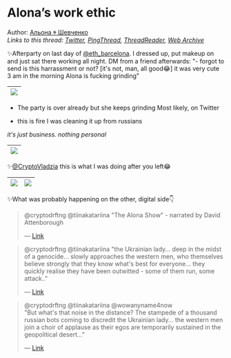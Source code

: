 # Alona’s work ethic

Author: [Альона ꑭ Шевченко](https://twitter.com/cryptodrftng)  
*Links to this thread: [Twitter](https://twitter.com/cryptodrftng/status/1548989043349807105), [PingThread](https://pingthread.com/thread/1548989043349807105), [ThreadReader](https://threadreaderapp.com/thread/1548989043349807105.html), [Web Archive](https://web.archive.org/web/*/https://twitter.com/cryptodrftng/status/1548989043349807105)*

✨Afterparty on last day of [@eth_barcelona](https://twitter.com/eth_barcelona). I dressed up, put makeup on and just sat there working all night.
DM from a friend afterwards: 
"- forgot to send
is this harrassment or not? [it's not, man, all good😂]
it was very cute
3 am in the morning
Alona is fucking grinding"

| [![](https://pbs.twimg.com/media/FX8dUfMXkAIdDFh.jpg)](https://pbs.twimg.com/media/FX8dUfMXkAIdDFh.jpg) |
| :-: |

-  The party is over already but she keeps grinding
Most likely, on Twitter

- this is fire
I was cleaning it up from russians

*it's just business. nothing personal*

| [![](https://pbs.twimg.com/media/FX8tzFlXkAIm0dZ.jpg)](https://pbs.twimg.com/media/FX8tzFlXkAIm0dZ.jpg) |
| :-: |

✨[@CryptoVladzia](https://twitter.com/CryptoVladzia) this is what I was doing after you left😂

| [![](https://pbs.twimg.com/media/FX8uZjgX0AIReMq.jpg)](https://pbs.twimg.com/media/FX8uZjgX0AIReMq.jpg) | [![](https://pbs.twimg.com/media/FX8uZjwWIAMXNpi.jpg)](https://pbs.twimg.com/media/FX8uZjwWIAMXNpi.jpg) |
| :-: | :-: |

✨What was probably happening on the other, digital side👇

<blockquote class="twitter-tweet">
    <p lang="en" dir="ltr">
    @cryptodrftng @tiinakatariina &#34;The Alona Show&#34; - narrated by David Attenborough<br />
    </p>
    &mdash; <a href="https://twitter.com/ndboulton/status/1535583407400525824">Link</a>
</blockquote>

<blockquote class="twitter-tweet">
    <p lang="en" dir="ltr">
    @cryptodrftng @tiinakatariina &#34;the Ukrainian lady... deep in the midst of a genocide... slowly approaches the western men, who themselves believe strongly that they know what&#39;s best for everyone... they quickly realise they have been outwitted - some of them run, some attack..&#34;<br />
    </p>
    &mdash; <a href="https://twitter.com/ndboulton/status/1535584434795200513">Link</a>
</blockquote>

<blockquote class="twitter-tweet">
    <p lang="en" dir="ltr">
    @cryptodrftng @tiinakatariina @wowanyname4now <br />
    &#34;But what&#39;s that noise in the distance? The stampede of a thousand russian bots coming to discredit the Ukrainian lady... the western men join a choir of applause as their egos are temporarily sustained in the geopolitical desert...&#34;<br />
    </p>
    &mdash; <a href="https://twitter.com/ndboulton/status/1535594509479862274">Link</a>
</blockquote>

